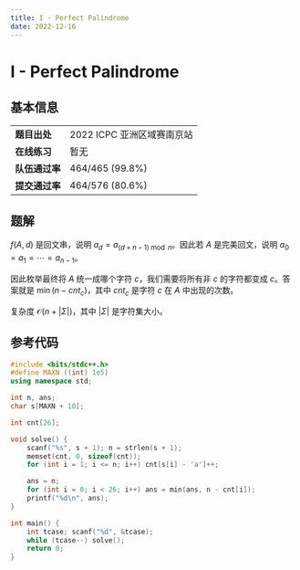 ```yaml
---
title: I - Perfect Palindrome
date: 2022-12-16
---
```


# I - Perfect Palindrome

## 基本信息

<table>
<tr>
<td><b>题目出处</b></td><td>2022 ICPC 亚洲区域赛南京站</td>
</tr>
<tr>
<td><b>在线练习</b></td><td>暂无</td>
</tr>
<tr>
<td><b>队伍通过率</b></td><td>464/465 (99.8%)</td>
</tr>
<tr>
<td><b>提交通过率</b></td><td>464/576 (80.6%)</td>
</tr>
</table>

## 题解

$f(A, d)$ 是回文串，说明 $a_d = a_{(d + n - 1) \bmod n}$。因此若 $A$ 是完美回文，说明 $a_0 = a_1 = \cdots = a_{n - 1}$。

因此枚举最终将 $A$ 统一成哪个字符 $c$，我们需要将所有非 $c$ 的字符都变成 $c$。答案就是 $\min(n - cnt_c)$，其中 $cnt_c$ 是字符 $c$ 在 $A$ 中出现的次数。

复杂度 $\mathcal{O}(n + |\Sigma|)$，其中 $|\Sigma|$ 是字符集大小。

## 参考代码

```c++ linenums="1"
#include <bits/stdc++.h>
#define MAXN ((int) 1e5)
using namespace std;

int n, ans;
char s[MAXN + 10];

int cnt[26];

void solve() {
    scanf("%s", s + 1); n = strlen(s + 1);
    memset(cnt, 0, sizeof(cnt));
    for (int i = 1; i <= n; i++) cnt[s[i] - 'a']++;

    ans = n;
    for (int i = 0; i < 26; i++) ans = min(ans, n - cnt[i]);
    printf("%d\n", ans);
}

int main() {
    int tcase; scanf("%d", &tcase);
    while (tcase--) solve();
    return 0;
}
```
